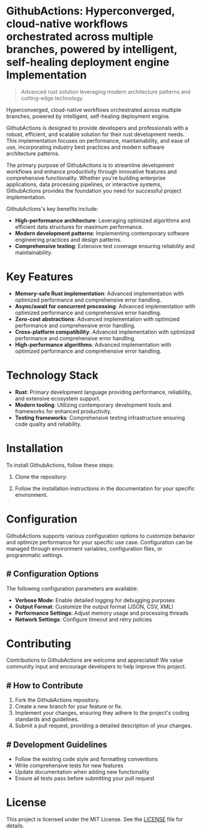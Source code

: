 <!-- fallback_GithubActions_20251001182521_78340 -->

# GithubActions: Hyperconverged, cloud-native workflows orchestrated across multiple branches, powered by intelligent, self-healing deployment engine Implementation
> Advanced rust solution leveraging modern architecture patterns and cutting-edge technology.

Hyperconverged, cloud-native workflows orchestrated across multiple branches, powered by intelligent, self-healing deployment engine.

GithubActions is designed to provide developers and professionals with a robust, efficient, and scalable solution for their rust development needs. This implementation focuses on performance, maintainability, and ease of use, incorporating industry best practices and modern software architecture patterns.

The primary purpose of GithubActions is to streamline development workflows and enhance productivity through innovative features and comprehensive functionality. Whether you're building enterprise applications, data processing pipelines, or interactive systems, GithubActions provides the foundation you need for successful project implementation.

GithubActions's key benefits include:

* **High-performance architecture**: Leveraging optimized algorithms and efficient data structures for maximum performance.
* **Modern development patterns**: Implementing contemporary software engineering practices and design patterns.
* **Comprehensive testing**: Extensive test coverage ensuring reliability and maintainability.

# Key Features

* **Memory-safe Rust implementation**: Advanced implementation with optimized performance and comprehensive error handling.
* **Async/await for concurrent processing**: Advanced implementation with optimized performance and comprehensive error handling.
* **Zero-cost abstractions**: Advanced implementation with optimized performance and comprehensive error handling.
* **Cross-platform compatibility**: Advanced implementation with optimized performance and comprehensive error handling.
* **High-performance algorithms**: Advanced implementation with optimized performance and comprehensive error handling.

# Technology Stack

* **Rust**: Primary development language providing performance, reliability, and extensive ecosystem support.
* **Modern tooling**: Utilizing contemporary development tools and frameworks for enhanced productivity.
* **Testing frameworks**: Comprehensive testing infrastructure ensuring code quality and reliability.

# Installation

To install GithubActions, follow these steps:

1. Clone the repository:


2. Follow the installation instructions in the documentation for your specific environment.

# Configuration

GithubActions supports various configuration options to customize behavior and optimize performance for your specific use case. Configuration can be managed through environment variables, configuration files, or programmatic settings.

## # Configuration Options

The following configuration parameters are available:

* **Verbose Mode**: Enable detailed logging for debugging purposes
* **Output Format**: Customize the output format (JSON, CSV, XML)
* **Performance Settings**: Adjust memory usage and processing threads
* **Network Settings**: Configure timeout and retry policies

# Contributing

Contributions to GithubActions are welcome and appreciated! We value community input and encourage developers to help improve this project.

## # How to Contribute

1. Fork the GithubActions repository.
2. Create a new branch for your feature or fix.
3. Implement your changes, ensuring they adhere to the project's coding standards and guidelines.
4. Submit a pull request, providing a detailed description of your changes.

## # Development Guidelines

* Follow the existing code style and formatting conventions
* Write comprehensive tests for new features
* Update documentation when adding new functionality
* Ensure all tests pass before submitting your pull request

# License

This project is licensed under the MIT License. See the [LICENSE](https://github.com/weiquan98/GithubActions/blob/main/LICENSE) file for details.
